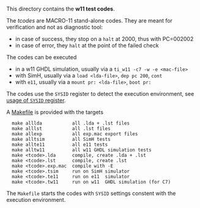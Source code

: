 This directory contains the **w11 test codes**.

The _tcodes_ are MACRO-11 stand-alone codes. They are meant for
verification and not as diagnostic tool:
- in case of success, they stop on a `halt` at 2000, thus with PC=002002
- in case of error, they `halt` at the point of the failed check

The codes can be executed
- in a w11 GHDL simulation, usually via a `ti_w11 -c7 -w -e <mac-file>`
- with SimH, usually via a `load <lda-file>`, `dep pc 200`, `cont`
- with `e11`, usually via a `mount pr: <lda-file>`, `boot pr:`

The codes use the `SYSID` register to detect the execution environment,
see [usage of `SYSID` register](../../doc/w11a_diff_70_sysid_usage.md).

A [Makefile](Makefile) is provided with the targets
```
  make alllda           all .lda + .lst files
  make alllst           all .lst files
  make allexp           all exp.mac export files
  make alltsim          all SimH tests
  make allte11          all e11 tests
  make alltw11          all w11 GHDL simulation tests
  make <tcode>.lda      compile, create .lda + .lst
  make <tcode>.lst      compile, create .lst
  make <tcode>.exp.mac  compile with -E
  make <tcode>.tsim     run on SimH simulator
  make <tcode>.te11     run on e11  simulator
  make <tcode>.tw11     run on w11  GHDL simulation (for C7)
```

The `Makefile` starts the codes with `SYSID` settings constent with the
execution environment.
